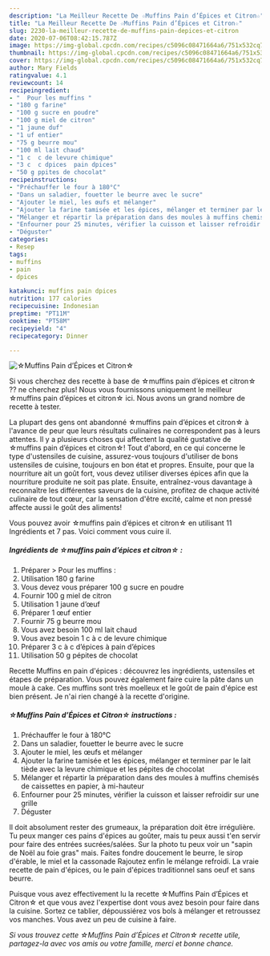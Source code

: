 ```yaml
---
description: "La Meilleur Recette De ☆Muffins Pain d’Épices et Citron☆"
title: "La Meilleur Recette De ☆Muffins Pain d’Épices et Citron☆"
slug: 2230-la-meilleur-recette-de-muffins-pain-depices-et-citron
date: 2020-07-06T08:42:15.787Z
image: https://img-global.cpcdn.com/recipes/c5096c08471664a6/751x532cq70/☆muffins-pain-depices-et-citron☆-photo-principale-de-la-recette.jpg
thumbnail: https://img-global.cpcdn.com/recipes/c5096c08471664a6/751x532cq70/☆muffins-pain-depices-et-citron☆-photo-principale-de-la-recette.jpg
cover: https://img-global.cpcdn.com/recipes/c5096c08471664a6/751x532cq70/☆muffins-pain-depices-et-citron☆-photo-principale-de-la-recette.jpg
author: Mary Fields
ratingvalue: 4.1
reviewcount: 14
recipeingredient:
- "  Pour les muffins "
- "180 g farine"
- "100 g sucre en poudre"
- "100 g miel de citron"
- "1 jaune duf"
- "1 uf entier"
- "75 g beurre mou"
- "100 ml lait chaud"
- "1 c  c de levure chimique"
- "3 c  c dpices  pain dpices"
- "50 g ppites de chocolat"
recipeinstructions:
- "Préchauffer le four à 180°C"
- "Dans un saladier, fouetter le beurre avec le sucre"
- "Ajouter le miel, les œufs et mélanger"
- "Ajouter la farine tamisée et les épices, mélanger et terminer par le lait tiède avec la levure chimique et les pépites de chocolat"
- "Mélanger et répartir la préparation dans des moules à muffins chemisés de caissettes en papier, à mi-hauteur"
- "Enfourner pour 25 minutes, vérifier la cuisson et laisser refroidir sur une grille"
- "Déguster"
categories:
- Resep
tags:
- muffins
- pain
- dpices

katakunci: muffins pain dpices 
nutrition: 177 calories
recipecuisine: Indonesian
preptime: "PT11M"
cooktime: "PT58M"
recipeyield: "4"
recipecategory: Dinner

---
```



![☆Muffins Pain d’Épices et Citron☆](https://img-global.cpcdn.com/recipes/c5096c08471664a6/751x532cq70/☆muffins-pain-depices-et-citron☆-photo-principale-de-la-recette.jpg)

Si vous cherchez des recette à base de ☆muffins pain d’épices et citron☆ ?? ne cherchez plus! Nous vous fournissons uniquement le meilleur ☆muffins pain d’épices et citron☆ ici. Nous avons un grand nombre de recette à tester.

La plupart des gens ont abandonné ☆muffins pain d’épices et citron☆ à l'avance de peur que leurs résultats culinaires ne correspondent pas à leurs attentes. Il y a plusieurs choses qui affectent la qualité gustative de ☆muffins pain d’épices et citron☆! Tout d'abord, en ce qui concerne le type d'ustensiles de cuisine, assurez-vous toujours d'utiliser de bons ustensiles de cuisine, toujours en bon état et propres. Ensuite, pour que la nourriture ait un goût fort, vous devez utiliser diverses épices afin que la nourriture produite ne soit pas plate. Ensuite, entraînez-vous davantage à reconnaître les différentes saveurs de la cuisine, profitez de chaque activité culinaire de tout cœur, car la sensation d'être excité, calme et non pressé affecte aussi le goût des aliments!

<!--inarticleads1-->

Vous pouvez avoir ☆muffins pain d’épices et citron☆ en utilisant 11 Ingrédients et 7 pas. Voici comment vous cuire il.

##### Ingrédients de ☆muffins pain d’épices et citron☆ :

1. Préparer  &gt; Pour les muffins :
1. Utilisation 180 g farine
1. Vous devez vous préparer 100 g sucre en poudre
1. Fournir 100 g miel de citron
1. Utilisation 1 jaune d’œuf
1. Préparer 1 œuf entier
1. Fournir 75 g beurre mou
1. Vous avez besoin 100 ml lait chaud
1. Vous avez besoin 1 c à c de levure chimique
1. Préparer 3 c à c d’épices à pain d’épices
1. Utilisation 50 g pépites de chocolat


Recette Muffins en pain d&#39;épices : découvrez les ingrédients, ustensiles et étapes de préparation. Vous pouvez également faire cuire la pâte dans un moule à cake. Ces muffins sont très moelleux et le goût de pain d&#39;épice est bien présent. Je n&#39;ai rien changé à la recette d&#39;origine. 

<!--inarticleads2-->

##### ☆Muffins Pain d’Épices et Citron☆ instructions :

1. Préchauffer le four à 180°C
1. Dans un saladier, fouetter le beurre avec le sucre
1. Ajouter le miel, les œufs et mélanger
1. Ajouter la farine tamisée et les épices, mélanger et terminer par le lait tiède avec la levure chimique et les pépites de chocolat
1. Mélanger et répartir la préparation dans des moules à muffins chemisés de caissettes en papier, à mi-hauteur
1. Enfourner pour 25 minutes, vérifier la cuisson et laisser refroidir sur une grille
1. Déguster


Il doit absolument rester des grumeaux, la préparation doit être irrégulière. Tu peux manger ces pains d&#39;épices au goûter, mais tu peux aussi t&#39;en servir pour faire des entrées sucrées/salées. Sur la photo tu peux voir un &#34;sapin de Noël au foie gras&#34; mais. Faites fondre doucement le beurre, le sirop d&#39;érable, le miel et la cassonade Rajoutez enfin le mélange refroidi. La vraie recette de pain d&#39;épices, ou le pain d&#39;épices traditionnel sans oeuf et sans beurre. 

<!--inarticleads1-->

<p>
Puisque vous avez effectivement lu la recette ☆Muffins Pain d’Épices et Citron☆ et que vous avez l'expertise dont vous avez besoin pour faire dans la cuisine. Sortez ce tablier, dépoussiérez vos bols à mélanger et retroussez vos manches. Vous avez un peu de cuisine à faire.
</p>

<p>
<i>Si vous trouvez cette ☆Muffins Pain d’Épices et Citron☆ recette utile, partagez-la avec vos amis ou votre famille, merci et bonne chance.</i>
</p>
